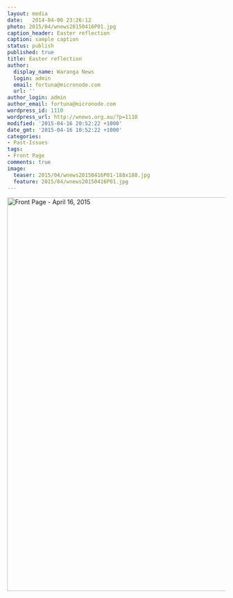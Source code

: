 ```yaml
---
layout: media
date:   2014-04-06 23:26:12
photo: 2015/04/wnews20150416P01.jpg
caption_header: Easter reflection
caption: sample caption
status: publish
published: true
title: Easter reflection
author:
  display_name: Waranga News
  login: admin
  email: fortuna@micronode.com
  url: ''
author_login: admin
author_email: fortuna@micronode.com
wordpress_id: 1110
wordpress_url: http://wnews.org.au/?p=1110
modified: '2015-04-16 20:52:22 +1000'
date_gmt: '2015-04-16 10:52:22 +1000'
categories:
- Past-Issues
tags:
- Front Page
comments: true
image:
  teaser: 2015/04/wnews20150416P01-188x188.jpg
  feature: 2015/04/wnews20150416P01.jpg
---
```


<a href="http://wnews.org.au/wp-content/uploads/2015/04/wnews20150416P01.pdf"><img class="alignnone size-full wp-image-1104" src="http://wnews.org.au/wp-content/uploads/2015/04/wnews20150416P01.jpg" alt="Front Page - April 16, 2015" width="624" height="907" /></a>
